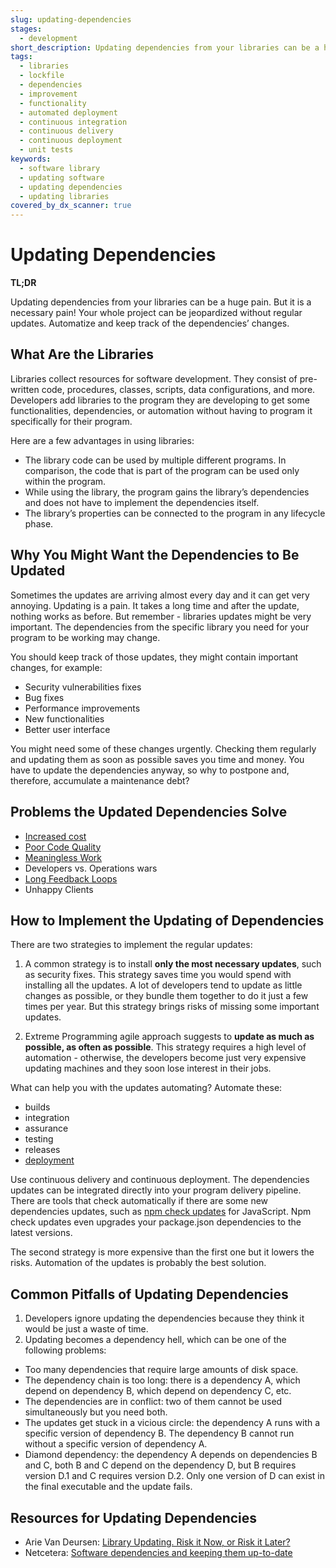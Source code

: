 ```yaml
---
slug: updating-dependencies
stages:
  - development
short_description: Updating dependencies from your libraries can be a huge pain. But it is a necessary pain! Your whole project can be jeopardized without regular updates. Automatize and keep track of the dependencies’ changes.
tags:
  - libraries
  - lockfile
  - dependencies
  - improvement
  - functionality
  - automated deployment
  - continuous integration
  - continuous delivery
  - continuous deployment
  - unit tests
keywords:
  - software library
  - updating software
  - updating dependencies
  - updating libraries
covered_by_dx_scanner: true
---
```


# Updating Dependencies

**TL;DR**

Updating dependencies from your libraries can be a huge pain. But it is a necessary pain! Your whole project can be jeopardized without regular updates. Automatize and keep track of the dependencies’ changes.

## What Are the Libraries

Libraries collect resources for software development. They consist of pre-written code, procedures, classes, scripts, data configurations, and more. Developers add libraries to the program they are developing to get some functionalities, dependencies, or automation without having to program it specifically for their program.

Here are a few advantages in using libraries:

- The library code can be used by multiple different programs. In comparison, the code that is part of the program can be used only within the program.
- While using the library, the program gains the library’s dependencies and does not have to implement the dependencies itself.
- The library’s properties can be connected to the program in any lifecycle phase.

## Why You Might Want the Dependencies to Be Updated

Sometimes the updates are arriving almost every day and it can get very annoying. Updating is a pain. It takes a long time and after the update, nothing works as before. But remember - libraries updates might be very important. The dependencies from the specific library you need for your program to be working may change.

You should keep track of those updates, they might contain important changes, for example:

- Security vulnerabilities fixes
- Bug fixes
- Performance improvements
- New functionalities
- Better user interface

You might need some of these changes urgently. Checking them regularly and updating them as soon as possible saves you time and money. You have to update the dependencies anyway, so why to postpone and, therefore, accumulate a maintenance debt?

## Problems the Updated Dependencies Solve

- [Increased cost](/problems/increased-cost)
- [Poor Code Quality](/problems/poor-code-quality)
- [Meaningless Work](/problems/meaningless-work)
- Developers vs. Operations wars
- [Long Feedback Loops](/problems/long-feedback-loops)
- Unhappy Clients

## How to Implement the Updating of Dependencies

There are two strategies to implement the regular updates:

1. A common strategy is to install **only the most necessary updates**, such as security fixes. This strategy saves time you would spend with installing all the updates. A lot of developers tend to update as little changes as possible, or they bundle them together to do it just a few times per year. But this strategy brings risks of missing some important updates.

2. Extreme Programming agile approach suggests to **update as much as possible, as often as possible**. This strategy requires a high level of automation - otherwise, the developers become just very expensive updating machines and they soon lose interest in their jobs.

What can help you with the updates automating? Automate these:

- builds
- integration
- assurance
- testing
- releases
- [deployment](/practices/automated-deployment)

Use continuous delivery and continuous deployment. The dependencies updates can be integrated directly into your program delivery pipeline. There are tools that check automatically if there are some new dependencies updates, such as [npm check updates](https://github.com/tjunnone/npm-check-updates) for JavaScript. Npm check updates even upgrades your package.json dependencies to the latest versions.

The second strategy is more expensive than the first one but it lowers the risks. Automation of the updates is probably the best solution.

## Common Pitfalls of Updating Dependencies

1. Developers ignore updating the dependencies because they think it would be just a waste of time.
2. Updating becomes a dependency hell, which can be one of the following problems:

- Too many dependencies that require large amounts of disk space.
- The dependency chain is too long: there is a dependency A, which depend on dependency B, which depend on dependency C, etc.
- The dependencies are in conflict: two of them cannot be used simultaneously but you need both.
- The updates get stuck in a vicious circle: the dependency A runs with a specific version of dependency B. The dependency B cannot run without a specific version of dependency A.
- Diamond dependency: the dependency A depends on dependencies B and C, both B and C depend on the dependency D, but B requires version D.1 and C requires version D.2. Only one version of D can exist in the final executable and the update fails.

## Resources for Updating Dependencies

- Arie Van Deursen: [Library Updating. Risk it Now, or Risk it Later?](https://avandeursen.com/2012/11/11/library-updating-risk-it-now-or-risk-it-later/)
- Netcetera: [Software dependencies and keeping them up-to-date](https://www.netcetera.com/home/stories/expertise/20170406-software-updates-inside-it.html)
